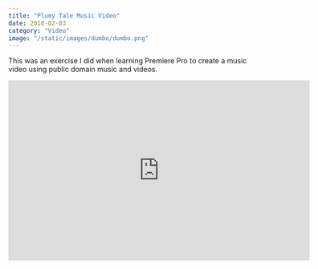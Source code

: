 ```yaml
---
title: "Plumy Tale Music Video"
date: 2018-02-03
category: "Video"
image: "/static/images/dumbo/dumbo.png"
---
```


This was an exercise I did when learning Premiere Pro to create a music video using public domain music and videos.

<iframe src="https://player.vimeo.com/video/254124657" width="600" height="360" frameborder="0" allow="autoplay; fullscreen" allowfullscreen></iframe>
